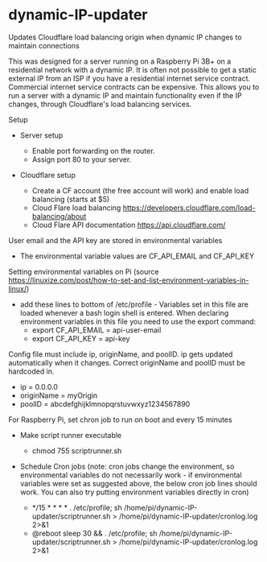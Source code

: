 # dynamic-IP-updater
Updates Cloudflare load balancing origin when dynamic IP changes to maintain connections


This was designed for a server running on a Raspberry Pi 3B+ on a residential network with a dynamic IP. It is often not possible to get a static external IP from an ISP if you have a residential internet service contract. Commercial internet service contracts can be expensive. This allows you to run a server with a dynamic IP and maintain functionality even if the IP changes, through Cloudflare's load balancing services.

Setup
* Server setup
	* Enable port forwarding on the router.
	* Assign port 80 to your server.

* Cloudflare setup
	* Create a CF account (the free account will work) and enable load balancing (starts at $5)
	* Cloud Flare load balancing https://developers.cloudflare.com/load-balancing/about
	* Cloud Flare API documentation https://api.cloudflare.com/

User email and the API key are stored in environmental variables
* The environmental variable values are CF_API_EMAIL and CF_API_KEY

Setting environmental variables on Pi (source https://linuxize.com/post/how-to-set-and-list-environment-variables-in-linux/)
* add these lines to bottom of /etc/profile - Variables set in this file are loaded whenever a bash login shell is entered. When declaring environment variables in this file you need to use the export command:
	* export CF_API_EMAIL = api-user-email
	* export CF_API_KEY = api-key

Config file must include ip, originName, and poolID. ip gets updated automatically when it changes. Correct originName and poolID must be hardcoded in.
* ip = 0.0.0.0 
* originName = myOrigin
* poolID = abcdefghijklmnopqrstuvwxyz1234567890

For Raspberry Pi, set chron job to run on boot and every 15 minutes
* Make script runner executable
	* chmod 755 scriptrunner.sh
* Schedule Cron jobs (note: cron jobs change the environment, so environmental variables do not necessarily work - if environmental variables were set as suggested above, the below cron job lines should work. You can also try putting environment variables directly in cron)

	* */15 * * * * . /etc/profile; sh /home/pi/dynamic-IP-updater/scriptrunner.sh > /home/pi/dynamic-IP-updater/cronlog.log 2>&1
	* @reboot sleep 30 && . /etc/profile; sh /home/pi/dynamic-IP-updater/scriptrunner.sh > /home/pi/dynamic-IP-updater/cronlog.log 2>&1